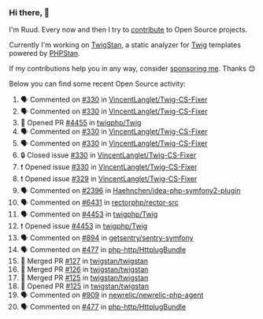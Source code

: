 ### Hi there, 👋

I'm Ruud. Every now and then I try to [contribute](https://github.com/pulls?q=+is%3Apr+author%3Aruudk+archived%3Afalse+is%3Apublic+) to Open Source projects.

Currently I'm working on [TwigStan](https://github.com/twigstan), a static analyzer for [Twig](https://twig.symfony.com/) templates powered by [PHPStan](https://phpstan.org/).

If my contributions help you in any way, consider [sponsoring me](https://github.com/sponsors/ruudk). Thanks 😊

Below you can find some recent Open Source activity:

<!--START_SECTION:activity-->
1. 🗣 Commented on [#330](https://github.com/VincentLanglet/Twig-CS-Fixer/issues/330#issuecomment-2487922869) in [VincentLanglet/Twig-CS-Fixer](https://github.com/VincentLanglet/Twig-CS-Fixer)
2. 🗣 Commented on [#330](https://github.com/VincentLanglet/Twig-CS-Fixer/issues/330#issuecomment-2487921734) in [VincentLanglet/Twig-CS-Fixer](https://github.com/VincentLanglet/Twig-CS-Fixer)
3. 💪 Opened PR [#4455](https://github.com/twigphp/Twig/pull/4455) in [twigphp/Twig](https://github.com/twigphp/Twig)
4. 🗣 Commented on [#330](https://github.com/VincentLanglet/Twig-CS-Fixer/issues/330#issuecomment-2487876315) in [VincentLanglet/Twig-CS-Fixer](https://github.com/VincentLanglet/Twig-CS-Fixer)
5. 🗣 Commented on [#330](https://github.com/VincentLanglet/Twig-CS-Fixer/issues/330#issuecomment-2487875386) in [VincentLanglet/Twig-CS-Fixer](https://github.com/VincentLanglet/Twig-CS-Fixer)
6. 🔒 Closed issue [#330](https://github.com/VincentLanglet/Twig-CS-Fixer/issues/330) in [VincentLanglet/Twig-CS-Fixer](https://github.com/VincentLanglet/Twig-CS-Fixer)
7. ❗ Opened issue [#330](https://github.com/VincentLanglet/Twig-CS-Fixer/issues/330) in [VincentLanglet/Twig-CS-Fixer](https://github.com/VincentLanglet/Twig-CS-Fixer)
8. ❗ Opened issue [#329](https://github.com/VincentLanglet/Twig-CS-Fixer/issues/329) in [VincentLanglet/Twig-CS-Fixer](https://github.com/VincentLanglet/Twig-CS-Fixer)
9. 🗣 Commented on [#2396](https://github.com/Haehnchen/idea-php-symfony2-plugin/issues/2396#issuecomment-2487826512) in [Haehnchen/idea-php-symfony2-plugin](https://github.com/Haehnchen/idea-php-symfony2-plugin)
10. 🗣 Commented on [#6431](https://github.com/rectorphp/rector-src/pull/6431#issuecomment-2487486821) in [rectorphp/rector-src](https://github.com/rectorphp/rector-src)
11. 🗣 Commented on [#4453](https://github.com/twigphp/Twig/issues/4453#issuecomment-2485915103) in [twigphp/Twig](https://github.com/twigphp/Twig)
12. ❗ Opened issue [#4453](https://github.com/twigphp/Twig/issues/4453) in [twigphp/Twig](https://github.com/twigphp/Twig)
13. 🗣 Commented on [#894](https://github.com/getsentry/sentry-symfony/pull/894#issuecomment-2485335343) in [getsentry/sentry-symfony](https://github.com/getsentry/sentry-symfony)
14. 🗣 Commented on [#477](https://github.com/php-http/HttplugBundle/pull/477#issuecomment-2485010210) in [php-http/HttplugBundle](https://github.com/php-http/HttplugBundle)
15. 🎉 Merged PR [#127](https://github.com/twigstan/twigstan/pull/127) in [twigstan/twigstan](https://github.com/twigstan/twigstan)
16. 🎉 Merged PR [#126](https://github.com/twigstan/twigstan/pull/126) in [twigstan/twigstan](https://github.com/twigstan/twigstan)
17. 🎉 Merged PR [#125](https://github.com/twigstan/twigstan/pull/125) in [twigstan/twigstan](https://github.com/twigstan/twigstan)
18. 💪 Opened PR [#125](https://github.com/twigstan/twigstan/pull/125) in [twigstan/twigstan](https://github.com/twigstan/twigstan)
19. 🗣 Commented on [#909](https://github.com/newrelic/newrelic-php-agent/issues/909#issuecomment-2483488676) in [newrelic/newrelic-php-agent](https://github.com/newrelic/newrelic-php-agent)
20. 🗣 Commented on [#477](https://github.com/php-http/HttplugBundle/pull/477#issuecomment-2483314384) in [php-http/HttplugBundle](https://github.com/php-http/HttplugBundle)
<!--END_SECTION:activity-->

